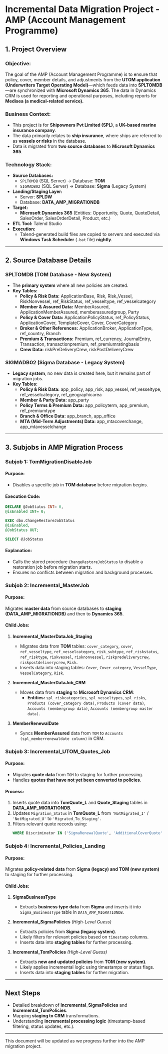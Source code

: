 # **Incremental Data Migration Project - AMP (Account Management Programme)**

## **1. Project Overview**
### **Objective:**
The goal of the AMP (Account Management Programme) is to ensure that policy, cover, member details, and adjustments from the **UTOM application (Underwriters Target Operating Model)**—which feeds data into **SPLTOMDB**—are synchronized with **Microsoft Dynamics 365**. The data in Dynamics CRM is used for reporting and operational purposes, including reports for **Medisea (a medical-related service).**

### **Business Context:**
- This project is for **Shipowners Pvt Limited (SPL)**, a **UK-based marine insurance company**.
- The data primarily relates to **ship insurance**, where ships are referred to as **vessels or risks** in the database.
- Data is migrated from **two source databases** to **Microsoft Dynamics 365**.

### **Technology Stack:**
- **Source Databases:**
  - `SPLTOMDB` (SQL Server) → Database: **TOM**
  - `SIGMADB02` (SQL Server) → Database: **Sigma** (Legacy System)
- **Landing/Staging Layer:**
  - Server: **SPLDW**
  - Database: **DATA_AMP_MIGRATIONDB**
- **Target:**
  - **Microsoft Dynamics 365** (Entities: Opportunity, Quote, QuoteDetail, SalesOrder, SalesOrderDetail, Product, etc.)
- **ETL Tool:** Talend Studio
- **Execution:**
  - Talend-generated build files are copied to servers and executed via **Windows Task Scheduler** (`.bat` file) **nightly**.

---

## **2. Source Database Details**
### **SPLTOMDB (TOM Database - New System)**
- The **primary system** where all new policies are created.
- **Key Tables:**
  - **Policy & Risk Data:** ApplicationBase, Risk, Risk_Vessel, RiskNonvessel, ref_RiskStatus, ref_vesseltype, ref_vesselcategory
  - **Member & Assured Data:** MemberAssured, ApplicationMemberAssured, memberassuredgroup, Party
  - **Policy & Cover Data:** ApplicationPolicyStatus, ref_PolicyStatus, ApplicationCover, TemplateCover, Cover, CoverCategory
  - **Broker & Other References:** ApplicationBroker, ApplicationType, ref_country, Branch
  - **Premium & Transactions:** Premium, ref_currency, JournalEntry, Transaction, transactionpremium, ref_premiumratingbasis
  - **Crew Data:** riskPreDeliveryCrew, riskPostDeliveryCrew

### **SIGMADB02 (Sigma Database - Legacy System)**
- **Legacy system**, no new data is created here, but it remains part of migration jobs.
- **Key Tables:**
  - **Policy & Risk Data:** app_policy, app_risk, app_vessel, ref_vesseltype, ref_vesselcategory, ref_geographicarea
  - **Member & Party Data:** app_party
  - **Policy Terms & Premium Data:** app_policyterm, app_premium, ref_premiumtype
  - **Branch & Office Data:** app_branch, app_office
  - **MTA (Mid-Term Adjustments) Data:** app_mtacoverchange, app_mtavesselchange

---

## **3. Subjobs in AMP Migration Process**

### **Subjob 1: TomMigrationDisableJob**
#### **Purpose:**
- Disables a specific job in **TOM database** before migration begins.
#### **Execution Code:**
```sql
DECLARE @JobStatus INT= 0,
@isEnabled INT= 0;

EXEC dbo.ChangeRestoreJobStatus
@isEnabled,
@JobStatus OUT;

SELECT @JobStatus
```
#### **Explanation:**
- Calls the stored procedure `ChangeRestoreJobStatus` to disable a restoration job before migration starts.
- Ensures no conflicts between migration and background processes.

### **Subjob 2: Incremental_MasterJob**
#### **Purpose:**
Migrates **master data** from source databases to **staging (DATA_AMP_MIGRATIONDB)** and then to **Dynamics 365**.

#### **Child Jobs:**
1. **Incremental_MasterDataJob_Staging**
   - Migrates data from **TOM** tables: `cover_category`, `cover`, `ref_vesseltype`, `ref_vesselcategory`, `risk_subtype`, `ref_riskstatus`, `ref_risktype`, `riskvessel`, `risknonvessel`, `riskpredeliverycrew`, `riskpostdeliverycrew`, `Risk`.
   - Inserts data into staging tables: `Cover`, `Cover_category`, `VesselType`, `VesselCategory`, `Risk`.

2. **Incremental_MasterDataJob_CRM**
   - Moves data from **staging** to **Microsoft Dynamics CRM**:
     - **Entities:** `spl_riskcategories`, `spl_vesseltypes`, `spl_risks`, `Products (cover_category data)`, `Products (Cover data)`, `Accounts (membergroup data)`, `Accounts (membergroup master data)`.

3. **MemberRenewalDate**
   - Syncs **MemberAssured** data from `TOM` to `Accounts (spl_memberrenewaldate column)` in CRM.

### **Subjob 3: Incremental_UTOM_Quotes_Job**
#### **Purpose:**
- Migrates **quote data** from `TOM` to staging for further processing.
- Handles **quotes that have not yet been converted to policies**.

#### **Process:**
1. Inserts quote data into **TomQuote_L** and **Quote_Staging** tables in **DATA_AMP_MIGRATIONDB**.
2. Updates `Migration_Status` in **TomQuote_L** from `'NotMigrated_I'` / `'NotMigrated_U'` to `'Migrated_To_Staging'`.
3. Filters relevant quote records using:
   ```sql
   WHERE Discriminator IN ('SigmaRenewalQuote', 'AdditionalCoverQuote', 'RenewalQuote', 'Quote')
   ```

### **Subjob 4: Incremental_Policies_Landing**
#### **Purpose:**
Migrates **policy-related data** from **Sigma (legacy) and TOM (new system)** to staging for further processing.

#### **Child Jobs:**
1. **SigmaBusinessType**
   - Extracts **business type data** from **Sigma** and inserts it into `Sigma_BusinessType` table in `DATA_AMP_MIGRATIONDB`.

2. **Incremental_SigmaPolicies** _(High-Level Guess)_
   - Extracts policies from **Sigma (legacy system)**.
   - Likely filters for relevant policies based on `timestamp` columns.
   - Inserts data into **staging tables** for further processing.

3. **Incremental_TomPolicies** _(High-Level Guess)_
   - Extracts **new and updated policies** from **TOM (new system)**.
   - Likely applies incremental logic using timestamps or status flags.
   - Inserts data into **staging tables** for further migration.

---

## **Next Steps**
- Detailed breakdown of **Incremental_SigmaPolicies** and **Incremental_TomPolicies**.
- Mapping **staging to CRM** transformations.
- Understanding **incremental processing logic** (timestamp-based filtering, status updates, etc.).

---
This document will be updated as we progress further into the AMP migration project.

